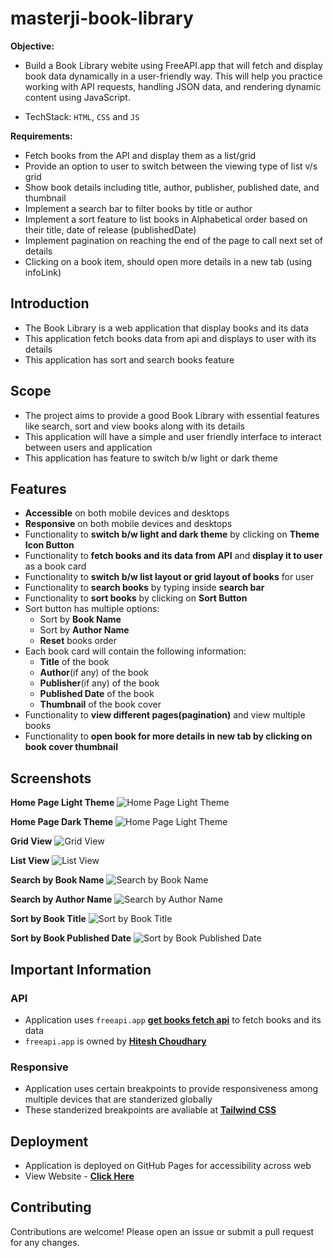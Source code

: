 # masterji-book-library

**Objective:**

- Build a Book Library webite using FreeAPI.app that will fetch and display book data dynamically in a user-friendly way. This will help you practice working with API requests, handling JSON data, and rendering dynamic content using JavaScript.

- TechStack: `HTML`, `CSS` and `JS`

**Requirements:**

- Fetch books from the API and display them as a list/grid
- Provide an option to user to switch between the viewing type of list v/s grid
- Show book details including title, author, publisher, published date, and thumbnail
- Implement a search bar to filter books by title or author
- Implement a sort feature to list books in Alphabetical order based on their title, date of release (publishedDate)
- Implement pagination on reaching the end of the page to call next set of details
- Clicking on a book item, should open more details in a new tab (using infoLink)

## Introduction

- The Book Library is a web application that display books and its data
- This application fetch books data from api and displays to user with its details
- This application has sort and search books feature

## Scope

- The project aims to provide a good Book Library with essential features like search, sort and view books along with its details
- This application will have a simple and user friendly interface to interact between users and application
- This application has feature to switch b/w light or dark theme

## Features

- **Accessible** on both mobile devices and desktops
- **Responsive** on both mobile devices and desktops
- Functionality to **switch b/w light and dark theme** by clicking on **Theme Icon Button**
- Functionality to **fetch books and its data from API** and **display it to user** as a book card
- Functionality to **switch b/w list layout or grid layout of books** for user
- Functionality to **search books** by typing inside **search bar**
- Functionality to **sort books** by clicking on **Sort Button**
- Sort button has multiple options:
  - Sort by **Book Name**
  - Sort by **Author Name**
  - **Reset** books order
- Each book card will contain the following information:
  - **Title** of the book
  - **Author**(if any) of the book
  - **Publisher**(if any) of the book
  - **Published Date** of the book
  - **Thumbnail** of the book cover
- Functionality to **view different pages(pagination)** and view multiple books
- Functionality to **open book for more details in new tab by clicking on book cover thumbnail**

## Screenshots

**Home Page Light Theme**
![Home Page Light Theme](https://raw.githubusercontent.com/ManjeetSingh-02/masterji-book-library/main/assets/images/01_home_light_theme.png)

**Home Page Dark Theme**
![Home Page Light Theme](https://raw.githubusercontent.com/ManjeetSingh-02/masterji-book-library/main/assets/images/02_home_dark_theme.png)

**Grid View**
![Grid View](https://raw.githubusercontent.com/ManjeetSingh-02/masterji-book-library/main/assets/images/03_grid_view.png)

**List View**
![List View](https://raw.githubusercontent.com/ManjeetSingh-02/masterji-book-library/main/assets/images/04_list_view.png)

**Search by Book Name**
![Search by Book Name](https://raw.githubusercontent.com/ManjeetSingh-02/masterji-book-library/main/assets/images/05_search_by_book_name.png)

**Search by Author Name**
![Search by Author Name](https://raw.githubusercontent.com/ManjeetSingh-02/masterji-book-library/main/assets/images/06_search_by_author_name.png)

**Sort by Book Title**
![Sort by Book Title](https://raw.githubusercontent.com/ManjeetSingh-02/masterji-book-library/main/assets/images/07_books_sorting_by_title.png)

**Sort by Book Published Date**
![Sort by Book Published Date](https://raw.githubusercontent.com/ManjeetSingh-02/masterji-book-library/main/assets/images/08_books_sorting_by_published_date.png)

## Important Information

### API

- Application uses `freeapi.app` [**get books fetch api**](https://api.freeapi.app/api/v1/public/books) to fetch books and its data
- `freeapi.app` is owned by [**Hitesh Choudhary**](https://github.com/hiteshchoudhary/apihub)

### Responsive

- Application uses certain breakpoints to provide responsiveness among multiple devices that are standerized globally
- These standerized breakpoints are avaliable at [**Tailwind CSS**](https://tailwindcss.com/docs/responsive-design)

## Deployment

- Application is deployed on GitHub Pages for accessibility across web
- View Website - [**Click Here**](https://manjeetsingh-02.github.io/masterji-book-library/)

## Contributing

Contributions are welcome! Please open an issue or submit a pull request for any changes.
